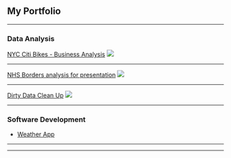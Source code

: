 ## My Portfolio

---

### Data Analysis

[NYC Citi Bikes - Business Analysis](/sample_page)
<img src="images/dummy_thumbnail.jpg?raw=true"/>

---
[NHS Borders analysis for presentation](/pdf/sample_presentation.pdf)
<img src="images/dummy_thumbnail.jpg?raw=true"/>

---
[Dirty Data Clean Up](http://example.com/)
<img src="images/dummy_thumbnail.jpg?raw=true"/>

---

### Software Development

- [Weather App](https://vigilant-darwin-4842ee.netlify.app)


---




---
<p style="font-size:11px"></p>
